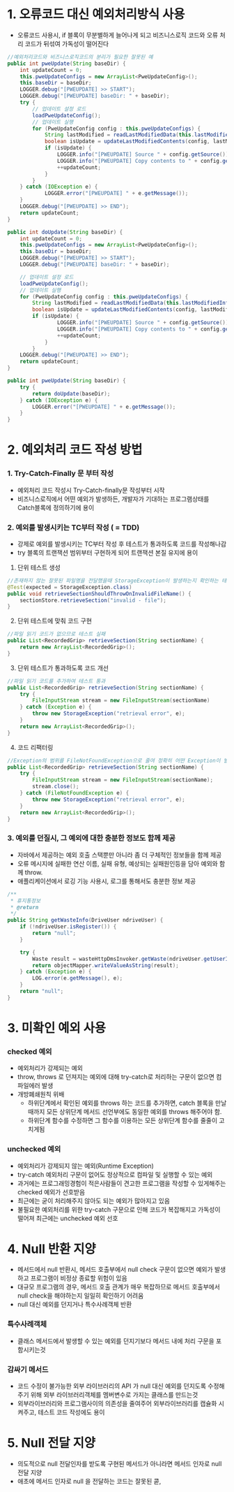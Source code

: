 # 1. 오류코드 대신 예외처리방식 사용
* 오류코드 사용시, if 블록이 무분별하게 늘어나게 되고 비즈니스로직 코드와 오류 처리 코드가 뒤섞여 가독성이 떨어진다
```java
//예외처리코드와 비즈니스로직코드의 분리가 필요한 잘못된 예
public int pweUpdate(String baseDir) {
	int updateCount = 0;
	this.pweUpdateConfigs = new ArrayList<PweUpdateConfig>();
	this.baseDir = baseDir;
	LOGGER.debug("[PWEUPDATE] >> START");
	LOGGER.debug("[PWEUPDATE] baseDir: " + baseDir);
	try {
		// 업데이트 설정 로드
		loadPweUpdateConfig();
		// 업데이트 실행
		for (PweUpdateConfig config : this.pweUpdateConfigs) {
			String lastModified = readLastModifiedData(this.lastModifiedInfoPath, config.getJob());
			boolean isUpdate = updateLastModifiedContents(config, lastModified);
			if (isUpdate) {
				LOGGER.info("[PWEUPDATE] Source " + config.getSource());
				LOGGER.info("[PWEUPDATE] Copy contents to " + config.getDest());
				++updateCount;
			}
		}
	} catch (IOException e) {
			LOGGER.error("[PWEUPDATE] " + e.getMessage());
	}
	LOGGER.debug("[PWEUPDATE] >> END");
	return updateCount;
}
```
```java
public int doUpdate(String baseDir) {
	int updateCount = 0;
	this.pweUpdateConfigs = new ArrayList<PweUpdateConfig>();
	this.baseDir = baseDir;
	LOGGER.debug("[PWEUPDATE] >> START");
	LOGGER.debug("[PWEUPDATE] baseDir: " + baseDir);

	// 업데이트 설정 로드
	loadPweUpdateConfig();
	// 업데이트 실행
	for (PweUpdateConfig config : this.pweUpdateConfigs) {
		String lastModified = readLastModifiedData(this.lastModifiedInfoPath, config.getJob());
		boolean isUpdate = updateLastModifiedContents(config, lastModified);
		if (isUpdate) {
				LOGGER.info("[PWEUPDATE] Source " + config.getSource());
				LOGGER.info("[PWEUPDATE] Copy contents to " + config.getDest());
				++updateCount;
			}
		}
	LOGGER.debug("[PWEUPDATE] >> END");
	return updateCount;
}

public int pweUpdate(String baseDir) {
	try {
		return doUpdate(baseDir);
	} catch (IOException e) {
		LOGGER.error("[PWEUPDATE] " + e.getMessage());
	}
}
```

# 2. 예외처리 코드 작성 방법
### 1. Try-Catch-Finally 문 부터 작성
* 예외처리 코드 작성시 Try-Catch-finally문 작성부터 시작
* 비즈니스로직에서 어떤 예외가 발생하든, 개발자가 기대하는 프로그램상태를 Catch블록에 정의하기에 용이

### 2. 예외를 발생시키는 TC부터 작성 ( = TDD)
* 강제로 예외를 발생시키는 TC부터 작성 후 테스트가 통과하도록 코드를 작성해나감
* try 블록의 트랜잭션 범위부터 구현하게 되어 트랜잭션 본질 유지에 용이
1. 단위 테스트 생성
```java
//존재하지 않는 잘못된 파일명을 전달했을때 StorageException이 발생하는지 확인하는 테스트코드
@Test(expected = StorageException.class)
public void retrieveSectionShouldThrowOnInvalidFileName() {
	sectionStore.retrieveSection("invalid - file");
}
```
   2. 단위 테스트에 맞춰 코드 구현
```java
//파일 읽기 코드가 없으므로 테스트 실패
public List<RecordedGrip> retrieveSection(String sectionName) {
	return new ArrayList<RecordedGrip>();
}
```
   3. 단위 테스트가 통과하도록 코드 개선
```java
//파일 읽기 코드를 추가하여 테스트 통과
public List<RecordedGrip> retrieveSection(String sectionName) {
	try {
		FileInputStream stream = new FileInputStream(sectionName)
	} catch (Exception e) {
		throw new StorageException("retrieval error", e);
	}
	return new ArrayList<RecordedGrip>();
}
```
   4. 코드 리팩터링
```java
//Exception의 범위를 FileNotFoundException으로 줄여 정확히 어떤 Exception이 발생한지 체크
public List<RecordedGrip> retrieveSection(String sectionName) {
	try {
		FileInputStream stream = new FileInputStream(sectionName);
		stream.close();
	} catch (FileNotFoundException e) {
		throw new StorageException("retrieval error", e);
	}
	return new ArrayList<RecordedGrip>();
}
```
### 3. 예외를 던질시, 그 예외에 대한 충분한 정보도 함께 제공
* 자바에서 제공하는 예외 호출 스택뿐만 아니라 좀 더 구체적인 정보들을 함께 제공
* 오류 메시지에 실패한 연산 이름, 실패 유형, 예상되는 실패원인등을 담아 예외와 함께 throw.
* 애플리케이션에서 로깅 기능 사용시, 로그를 통해서도 충분한 정보 제공
```java
/**
 * 휴지통정보
 * @return
 */
public String getWasteInfo(DriveUser ndriveUser) {
	if (!ndriveUser.isRegister()) {
		return "null";
	}

	try {
		Waste result = wasteHttpDmsInvoker.getWaste(ndriveUser.getUserId(), null);
		return objectMapper.writeValueAsString(result);
	} catch (Exception e) {
		LOG.error(e.getMessage(), e);
	}
	return "null";
}
```

# 3. 미확인 예외 사용
### checked 예외
   * 예외처리가 강제되는 예외
   * throw, throws 로 던져지는 예외에 대해 try-catch로 처리하는 구문이 없으면 컴파일에러 발생
   * 개방폐쇄원칙 위배
      * 하위단계에서 확인된 예외를 throws 하는 코드를 추가하면, catch 블록을 만날때까지 모든 상위단계 메서드 선언부에도 동일한 예외를 throws 해주어야 함.
      * 하위단계 함수를 수정하면 그 함수를 이용하는 모든 상위단계 함수를 줄줄이 고치게됨
### unchecked 예외
   * 예외처리가 강제되지 않는 예외(Runtime Exception)
   * try-catch 예외처리 구문이 없어도 정상적으로 컴파일 및 실행할 수 있는 예외
* 과거에는 프로그래밍경험이 적은사람들이 견고한 프로그램을 작성할 수 있게해주는 checked  예외가 선호받음
* 최근에는 굳이 처리해주지 않아도 되는 예외가 많아지고 있음
* 불필요한 예외처리를 위한 try-catch 구문으로 인해 코드가 복잡해지고 가독성이 떨어져 최근에는 unchecked 예외 선호

# 4. Null 반환 지양
* 메서드에서 null 반환시, 메서드 호출부에서 null check 구문이 없으면 예외가 발생하고 프로그램이 비정상 종료할 위험이 있음
* 대규모 프로그램의 경우, 메서드 호출 관계가 매우 복잡하므로 메서드 호출부에서 null check을 해야하는지 일일히 확인하기 어려움
* null 대신 예외를 던지거나 특수사례객체 반환
### 특수사례객체
* 클래스 메서드에서 발생할 수 있는 예외를 던지기보다 메서드 내에 처리 구문을 포함시키는것
### 감싸기 메서드
* 코드 수정이 불가능한 외부 라이브러리의 API 가 null 대신 예외를 던지도록 수정해주기 위해 외부 라이브러리객체를 멤버변수로 가지는 클래스를 만드는것
* 외부라이브러리와 프로그램사이의 의존성을 줄여주어 외부라이브러리를 캡슐화 시켜주고, 테스트 코드 작성에도 용이

# 5. Null 전달 지양
* 의도적으로 null 전달인자를 받도록 구현된 메서드가 아니라면 메서드 인자로 null 전달 지양
* 애초에 메서드 인자로 null 을 전달하는 코드는 잘못된 콛,
<!--stackedit_data:
eyJoaXN0b3J5IjpbLTcxNDA0Njg1MiwtMTAzMDU5MzY3MywtMT
g1MDc2MzA0MCwxOTgwMjUwMDUxXX0=
-->